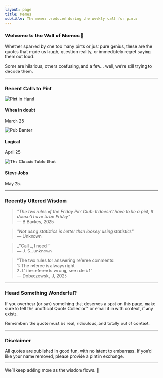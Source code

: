 ```yaml
---
layout: page
title: Memes
subtitle: The memes produced during the weekly call for pints
---
```


### Welcome to the Wall of Memes 🍻

Whether sparked by one too many pints or just pure genius, these are the quotes that made us laugh, question reality, or immediately regret saying them out loud.

Some are hilarious, others confusing, and a few… well, we’re still trying to decode them.

---

### Recent Calls to Pint

<div class="pub-grid">
  <div class="pub-card">
    <img src="{{ '/assets/img/meme1.jpeg' | relative_url }}" alt="Pint in Hand">
    <h4>When in doubt</h4>
    <p>March 25</p>
  </div>

  <div class="pub-card">
    <img src="{{ '/assets/img/meme2.jpeg' | relative_url }}" alt="Pub Banter">
    <h4>Logical</h4>
    <p>April 25</p>
  </div>

  <div class="pub-card">
    <img src="{{ '/assets/img/meme3.jpeg' | relative_url }}" alt="The Classic Table Shot">
    <h4>Steve Jobs</h4>
    <p>May 25.</p>
  </div>
</div>

---

### Recently Uttered Wisdom

> _"The two rules of the Friday Pint Club: It doesn’t have to be a pint, It doesn’t have to be Friday"_  
> — B Backes, 2025

> _"Not using statistics is better than loosely using statistics"_  
> — Unknown

> _"Call _, I need _"_  
> — J. S., unknown

> "The two rules for answering referee comments:  <br>
> 1: The referee is always right  <br>
> 2: If the referee is wrong, see rule #1"  <br>
> — Dobaczewski, J, 2025

---

### Heard Something Wonderful?

If you overhear (or say) something that deserves a spot on this page, make sure to tell the unofficial Quote Collector™ or email it in with context, if any exists.

Remember: the quote must be real, ridiculous, and totally out of context.

---

### Disclaimer

All quotes are published in good fun, with no intent to embarrass. If you’d like your name removed, please provide a pint in exchange.

---

We’ll keep adding more as the wisdom flows. 🍺
